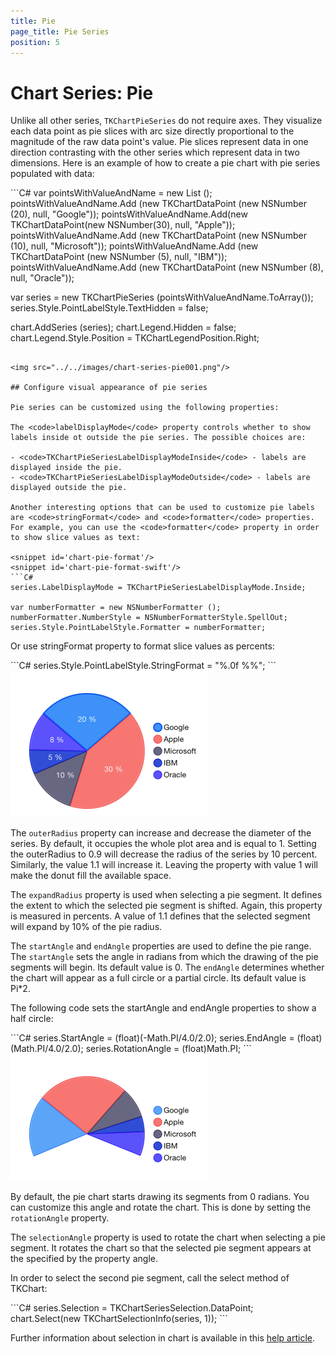 ```yaml
---
title: Pie
page_title: Pie Series
position: 5
---
```


# Chart Series: Pie

Unlike all other series, <code>TKChartPieSeries</code> do not require axes. They visualize each data point as pie slices with arc size directly proportional to the magnitude of the raw data point's value. Pie slices represent data in one direction contrasting with the other series which represent data in two dimensions. Here is an example of how to create a pie chart with pie series populated with data:

<snippet id='chart-pie'/>
<snippet id='chart-pie-swift'/>
```C#
var pointsWithValueAndName = new List<TKChartDataPoint> ();
pointsWithValueAndName.Add (new TKChartDataPoint (new NSNumber (20), null, "Google"));
pointsWithValueAndName.Add(new TKChartDataPoint(new NSNumber(30), null, "Apple"));
pointsWithValueAndName.Add (new TKChartDataPoint (new NSNumber (10), null, "Microsoft"));
pointsWithValueAndName.Add (new TKChartDataPoint (new NSNumber (5), null, "IBM"));
pointsWithValueAndName.Add (new TKChartDataPoint (new NSNumber (8), null, "Oracle"));

var series = new TKChartPieSeries (pointsWithValueAndName.ToArray());
series.Style.PointLabelStyle.TextHidden = false;

chart.AddSeries (series);
chart.Legend.Hidden = false;
chart.Legend.Style.Position = TKChartLegendPosition.Right;
```

<img src="../../images/chart-series-pie001.png"/>

## Configure visual appearance of pie series

Pie series can be customized using the following properties:

The <code>labelDisplayMode</code> property controls whether to show labels inside ot outside the pie series. The possible choices are:

- <code>TKChartPieSeriesLabelDisplayModeInside</code> - labels are displayed inside the pie.
- <code>TKChartPieSeriesLabelDisplayModeOutside</code> - labels are displayed outside the pie.

Another interesting options that can be used to customize pie labels are <code>stringFormat</code> and <code>formatter</code> properties. For example, you can use the <code>formatter</code> property in order to show slice values as text:

<snippet id='chart-pie-format'/>
<snippet id='chart-pie-format-swift'/>
```C#
series.LabelDisplayMode = TKChartPieSeriesLabelDisplayMode.Inside;

var numberFormatter = new NSNumberFormatter ();
numberFormatter.NumberStyle = NSNumberFormatterStyle.SpellOut;
series.Style.PointLabelStyle.Formatter = numberFormatter;
```

Or use stringFormat property to format slice values as percents:

<snippet id='chart-pie-format-percent'/>
<snippet id='chart-pie-format-percent-swift'/>
```C#
series.Style.PointLabelStyle.StringFormat = "%.0f %%";
```

<img src="../../images/chart-series-pie002.png"/>

The <code>outerRadius</code> property can increase and decrease the diameter of the series. By default, it occupies the whole plot area and is equal to 1. Setting the outerRadius to 0.9 will decrease the radius of the series by 10 percent. Similarly, the value 1.1 will increase it. Leaving the property with value 1 will make the donut fill the available space.

The <code>expandRadius</code> property is used when selecting a pie segment. It defines the extent to which the selected pie segment is shifted. Again, this property is measured in percents. A value of 1.1 defines that the selected segment will expand by 10% of the pie radius.

The <code>startAngle</code> and <code>endAngle</code> properties are used to define the pie range. The <code>startAngle</code> sets the angle in radians from which the drawing of the pie segments will begin. Its default value is 0. The <code>endAngle</code> determines whether the chart will appear as a full circle or a partial circle. Its default value is Pi*2.

The following code sets the startAngle and endAngle properties to show a half circle:

<snippet id='chart-pie-angle'/>
<snippet id='chart-pie-angle-swift'/>
```C#
series.StartAngle = (float)(-Math.PI/4.0/2.0);
series.EndAngle = (float)(Math.PI/4.0/2.0);
series.RotationAngle = (float)Math.PI;
```

<img src="../../images/chart-series-pie003.png"/>

By default, the pie chart starts drawing its segments from 0 radians. You can customize this angle and rotate the chart. This is done by setting the <code>rotationAngle</code> property.

The <code>selectionAngle</code> property is used to rotate the chart when selecting a pie segment. It rotates the chart so that the selected pie segment appears at the specified by the property angle.

In order to select the second pie segment, call the select method of TKChart:

<snippet id='chart-pie-select'/>
<snippet id='chart-pie-select-swift'/>
```C#
series.Selection = TKChartSeriesSelection.DataPoint;
chart.Select(new TKChartSelectionInfo(series, 1));
```

Further information about selection in chart is available in this [help article](../selection).
